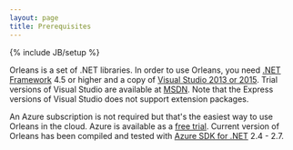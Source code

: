 ```yaml
---
layout: page
title: Prerequisites
---
```

{% include JB/setup %}

Orleans is a set of .NET libraries. In order to use Orleans, you need [.NET Framework](http://www.microsoft.com/net) 4.5 or higher and a copy of [Visual Studio 2013 or 2015](http://msdn.microsoft.com/en-us/library/dd831853.aspx). Trial versions of Visual Studio are available at [MSDN](http://msdn.microsoft.com/en-us/dn369242#fbid=S8c2-uibvsG). Note that the Express versions of Visual Studio does not support extension packages.

An Azure subscription is not required but that's the easiest way to use Orleans in the cloud. Azure is available as a [free trial](http://www.windowsazure.com/en-us/pricing/free-trial/). Current version of Orleans has been compiled and tested with [Azure SDK for .NET](http://azure.microsoft.com/en-us/downloads/) 2.4 - 2.7. 


